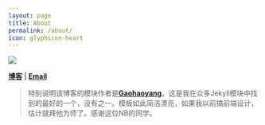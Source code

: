 ```yaml
---
layout: page
title: About
permalink: /about/
icon: glyphicon-heart
---
```


![](https://github.com/HarmonyHu/harmonyhu.github.io/raw/master/_posts/images/logo.jpg)  
 
[**博客**](http://harmonyhu.com)
| <a href="mailto:harmonyhu@foxmail.com?subject=Say Hello"><b>Email</b></a>


>特别说明该博客的模块作者是[**Gaohaoyang**](http://gaohaoyang.github.io)，这是我在众多Jekyll模块中找到的最好的一个，没有之一。模板如此简洁漂亮，如果我以前搞前端设计，估计就拜他为师了。感谢这位NB的同学。
